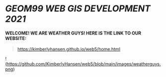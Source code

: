# ***GEOM99 WEB GIS DEVELOPMENT 2021***

#### WELCOME! WE ARE WEATHER GUYS! HERE IS THE LINK TO OUR WEBSITE:


> <https://kimberlyhansen.github.io/web5/home.html>

!(https://github.com/KimberlyHansen/web5/blob/main/images/weatherguys.png)


